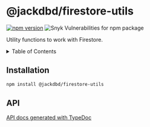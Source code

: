 # @jackdbd/firestore-utils

[![npm version](https://badge.fury.io/js/@jackdbd%2Ffirestore-utils.svg)](https://badge.fury.io/js/@jackdbd%2Ffirestore-utils)
![Snyk Vulnerabilities for npm package](https://img.shields.io/snyk/vulnerabilities/npm/@jackdbd%2Ffirestore-utils)

Utility functions to work with Firestore.

<!-- START doctoc generated TOC please keep comment here to allow auto update -->
<!-- DON'T EDIT THIS SECTION, INSTEAD RE-RUN doctoc TO UPDATE -->
<details><summary>Table of Contents</summary>

- [Installation](#installation)
- [API](#api)

<!-- END doctoc generated TOC please keep comment here to allow auto update -->
</details>

## Installation

```sh
npm install @jackdbd/firestore-utils
```

## API

[API docs generated with TypeDoc](https://jackdbd.github.io/calderone/firestore-utils/)
